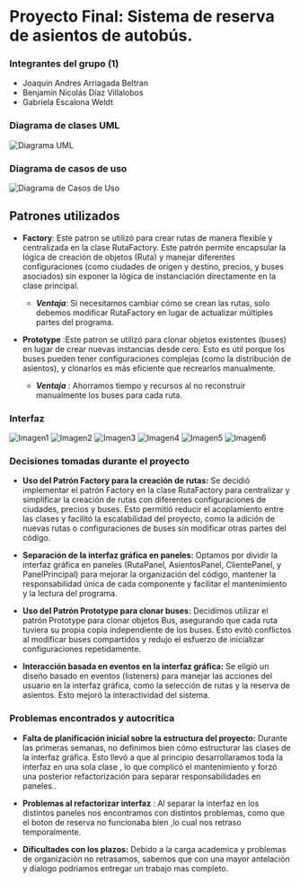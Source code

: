# Proyecto Final: Sistema de reserva de asientos de autobús.

### Integrantes del grupo (1)
- Joaquín Andres Arriagada Beltran
- Benjamín Nicolás Díaz Villalobos
- Gabriela Escalona Weldt

### Diagrama de clases UML
![Diagrama UML](Recursos/uml.png)

### Diagrama de casos de uso
![Diagrama de Casos de Uso](Recursos/casos.jpg)  
## Patrones utilizados 
- **Factory**: Este patron se utilizó para 
crear rutas de manera flexible y centralizada en la clase RutaFactory. 
Este patrón permite encapsular la lógica de creación de objetos (Ruta) y 
manejar diferentes configuraciones (como ciudades de origen y destino, precios,
y buses asociados) sin exponer la lógica de instanciación directamente en la clase principal.
  - ***Ventaja***: Si necesitamos cambiar cómo se crean las rutas, solo debemos modificar 
RutaFactory en lugar de actualizar múltiples partes del programa.  

- **Prototype** :Este patron se utilizó para clonar objetos existentes (buses) 
en lugar de crear nuevas instancias desde cero. Esto es útil porque los buses pueden 
tener configuraciones complejas (como la distribución de asientos),
y clonarlos es más eficiente que recrearlos manualmente.
    - ***Ventaja*** : Ahorramos tiempo y recursos al no reconstruir manualmente los buses para cada ruta.

### Interfaz 
![Imagen1](Recursos/I1.jpeg)
![Imagen2](Recursos/I2.jpeg)
![Imagen3](Recursos/I3.jpeg)
![Imagen4](Recursos/I4.jpeg)
![Imagen5](Recursos/I5.jpeg)
![Imagen6](Recursos/I6.jpeg)

### Decisiones tomadas durante el proyecto
- **Uso del Patrón Factory para la creación de rutas:** Se decidió implementar el patrón Factory en la clase
RutaFactory para centralizar y simplificar la creación de rutas con diferentes configuraciones de ciudades, 
precios y buses. Esto permitió reducir el acoplamiento entre las clases y facilitó la escalabilidad del proyecto,
como la adición de nuevas rutas o configuraciones de buses sin modificar otras partes del código.

- **Separación de la interfaz gráfica en paneles:** Optamos por dividir la interfaz gráfica en paneles 
(RutaPanel, AsientosPanel, ClientePanel, y PanelPrincipal) para mejorar la organización del código, 
mantener la responsabilidad única de cada componente y facilitar el mantenimiento y la lectura del programa.

- **Uso del Patrón Prototype para clonar buses:** Decidimos utilizar el patrón Prototype para clonar objetos Bus, 
asegurando que cada ruta tuviera su propia copia independiente de los buses. Esto evitó conflictos al modificar buses 
compartidos y redujo el esfuerzo de inicializar configuraciones repetidamente.  

- **Interacción basada en eventos en la interfaz gráfica:** Se eligió un diseño basado en eventos (listeners) para manejar 
las acciones del usuario en la interfaz gráfica, como la selección de rutas y la reserva de asientos. Esto mejoró la 
interactividad del sistema.  
### Problemas encontrados y autocrítica

- **Falta de planificación inicial sobre la estructura del proyecto:** Durante las primeras semanas, no definimos bien 
cómo estructurar las clases de la interfaz gráfica. Esto llevó a que al principio desarrollaramos toda la interfaz en una sola clase , 
lo que complicó el mantenimiento y forzó una posterior refactorización para separar responsabilidades en paneles..

- **Problemas al refactorizar interfaz** : Al separar la interfaz en los distintos paneles nos encontramos con distintos problemas,
como que el boton de reserva no funcionaba bien ,lo cual nos retraso temporalmente.

- **Dificultades con los plazos:** Debido a la carga academica y problemas de organización no retrasamos, sabemos que con una mayor 
antelación y dialogo podriamos entregar un trabajo mas completo.








